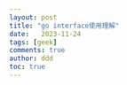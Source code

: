 ```yaml
---
layout: post
title: "go interface使用理解"
date:   2023-11-24
tags: [geek]
comments: true
author: ddd
toc: true
---
```


